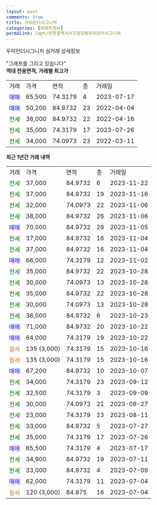 ```yaml
---
layout: post
comments: true
title: 우미린더시그니처
categories: [아파트정보]
permalink: /apt/인천광역시서구원당동우미린더시그니처
---
```


우미린더시그니처 실거래 상세정보

<script type="text/javascript">
  google.charts.load('current', {'packages':['line', 'corechart']});
  google.charts.setOnLoadCallback(drawChart);

  function drawChart() {
    var data = new google.visualization.DataTable();
    data.addColumn('date', '거래일');
    data.addColumn('number', "매매");
    data.addColumn('number', "전세");
    data.addColumn('number', "전매");

    data.addRows([[new Date(Date.parse("2023-11-22")), null, 37000, null], [new Date(Date.parse("2023-11-16")), null, 37000, null], [new Date(Date.parse("2023-11-06")), null, 32000, null], [new Date(Date.parse("2023-11-06")), null, 38000, null], [new Date(Date.parse("2023-11-05")), 70000, null, null], [new Date(Date.parse("2023-11-04")), null, 37000, null], [new Date(Date.parse("2023-11-04")), null, 37000, null], [new Date(Date.parse("2023-11-02")), 66000, null, null], [new Date(Date.parse("2023-10-28")), null, 35000, null], [new Date(Date.parse("2023-10-28")), null, 30000, null], [new Date(Date.parse("2023-10-28")), null, 35000, null], [new Date(Date.parse("2023-10-28")), null, 30000, null], [new Date(Date.parse("2023-10-23")), null, 36000, null], [new Date(Date.parse("2023-10-22")), 71000, null, null], [new Date(Date.parse("2023-10-22")), 64000, null, null], [new Date(Date.parse("2023-10-16")), null, null, null], [new Date(Date.parse("2023-10-16")), null, null, null], [new Date(Date.parse("2023-10-07")), 67200, null, null], [new Date(Date.parse("2023-09-12")), null, 34000, null], [new Date(Date.parse("2023-09-09")), null, 32500, null], [new Date(Date.parse("2023-08-27")), null, 30000, null], [new Date(Date.parse("2023-08-11")), null, 23000, null], [new Date(Date.parse("2023-07-27")), null, 33000, null], [new Date(Date.parse("2023-07-26")), null, 35000, null], [new Date(Date.parse("2023-07-17")), 65500, null, null], [new Date(Date.parse("2023-07-11")), null, 34900, null], [new Date(Date.parse("2023-07-09")), null, 33000, null], [new Date(Date.parse("2023-07-04")), 62000, null, null], [new Date(Date.parse("2023-07-04")), null, null, null]]);

    var options = {
      hAxis: {
        format: 'yyyy/MM/dd'
      },    
      lineWidth: 0,
      pointsVisible: true,    
      title: '최근 1년간 유형별 실거래가 분포',
      legend: { position: 'bottom' }
    };

    var formatter = new google.visualization.NumberFormat({pattern:'###,###'} );
    formatter.format(data, 1);
    formatter.format(data, 2);
    
    setTimeout(function() {
        var chart = new google.visualization.LineChart(document.getElementById('columnchart_material'));
        chart.draw(data, (options));
        document.getElementById('loading').style.display = 'none';
    }, 200);
  }
</script>


<div id="loading" style="z-index:20; display: block; margin-left: 0px">"그래프를 그리고 있습니다"</div>
<div id="columnchart_material" style="width: 95%; margin-left: 0px; display: block"></div>
<!-- contents start -->
<b>역대 전용면적, 거래별 최고가</b>
<table class="sortable">
    <tr>
      <td>거래</td>
      <td>가격</td>
      <td>면적</td>
      <td>층</td>
      <td>거래일</td>
    </tr>
        <tr>
          <td><a style="color: blue">매매</a></td>
          <td>65,500</td>
          <td>74.3179</td>
          <td>4</td>
          <td>2023-07-17</td>
        </tr>            <tr>
          <td><a style="color: blue">매매</a></td>
          <td>50,200</td>
          <td>84.9732</td>
          <td>23</td>
          <td>2022-04-04</td>
        </tr>        
        <tr>
              <td><a style="color: darkgreen">전세</a></td>
              <td>38,000</td>
              <td>84.9732</td>
              <td>22</td>
              <td>2022-04-16</td>
            </tr>            <tr>
              <td><a style="color: darkgreen">전세</a></td>
              <td>35,000</td>
              <td>74.3179</td>
              <td>17</td>
              <td>2023-07-26</td>
            </tr>            <tr>
              <td><a style="color: darkgreen">전세</a></td>
              <td>34,000</td>
              <td>74.0973</td>
              <td>23</td>
              <td>2022-03-11</td>
            </tr>        
    
</table>

<b>최근 1년간 거래 내역</b>

<table class="sortable">
    <tr>
      <td>거래</td>
      <td>가격</td>
      <td>면적</td>
      <td>층</td>
      <td>거래일</td>
    </tr>
    <tr>
      <td><a style="color: darkgreen">전세</a></td>
      <td>37,000</td>
      <td>84.9732</td>
      <td>6</td>
      <td>2023-11-22</td>
    </tr>          <tr>
      <td><a style="color: darkgreen">전세</a></td>
      <td>37,000</td>
      <td>84.9732</td>
      <td>19</td>
      <td>2023-11-16</td>
    </tr>          <tr>
      <td><a style="color: darkgreen">전세</a></td>
      <td>32,000</td>
      <td>74.0973</td>
      <td>22</td>
      <td>2023-11-06</td>
    </tr>          <tr>
      <td><a style="color: darkgreen">전세</a></td>
      <td>38,000</td>
      <td>84.9732</td>
      <td>26</td>
      <td>2023-11-06</td>
    </tr>          <tr>
      <td><a style="color: blue">매매</a></td>
      <td>70,000</td>
      <td>84.9732</td>
      <td>28</td>
      <td>2023-11-05</td>
    </tr>          <tr>
      <td><a style="color: darkgreen">전세</a></td>
      <td>37,000</td>
      <td>84.9732</td>
      <td>16</td>
      <td>2023-11-04</td>
    </tr>          <tr>
      <td><a style="color: darkgreen">전세</a></td>
      <td>37,000</td>
      <td>84.9732</td>
      <td>16</td>
      <td>2023-11-04</td>
    </tr>          <tr>
      <td><a style="color: blue">매매</a></td>
      <td>66,000</td>
      <td>74.3179</td>
      <td>12</td>
      <td>2023-11-02</td>
    </tr>          <tr>
      <td><a style="color: darkgreen">전세</a></td>
      <td>35,000</td>
      <td>84.9732</td>
      <td>22</td>
      <td>2023-10-28</td>
    </tr>          <tr>
      <td><a style="color: darkgreen">전세</a></td>
      <td>30,000</td>
      <td>74.0973</td>
      <td>13</td>
      <td>2023-10-28</td>
    </tr>          <tr>
      <td><a style="color: darkgreen">전세</a></td>
      <td>35,000</td>
      <td>84.9732</td>
      <td>22</td>
      <td>2023-10-28</td>
    </tr>          <tr>
      <td><a style="color: darkgreen">전세</a></td>
      <td>30,000</td>
      <td>74.0973</td>
      <td>13</td>
      <td>2023-10-28</td>
    </tr>          <tr>
      <td><a style="color: darkgreen">전세</a></td>
      <td>36,000</td>
      <td>84.9732</td>
      <td>6</td>
      <td>2023-10-23</td>
    </tr>          <tr>
      <td><a style="color: blue">매매</a></td>
      <td>71,000</td>
      <td>84.9732</td>
      <td>20</td>
      <td>2023-10-22</td>
    </tr>          <tr>
      <td><a style="color: blue">매매</a></td>
      <td>64,000</td>
      <td>74.3179</td>
      <td>19</td>
      <td>2023-10-22</td>
    </tr>          <tr>
      <td><a style="color: darkgoldenrod">월세</a></td>
      <td>135 (3,000)</td>
      <td>74.3179</td>
      <td>15</td>
      <td>2023-10-16</td>
    </tr>          <tr>
      <td><a style="color: darkgoldenrod">월세</a></td>
      <td>135 (3,000)</td>
      <td>74.3179</td>
      <td>15</td>
      <td>2023-10-16</td>
    </tr>          <tr>
      <td><a style="color: blue">매매</a></td>
      <td>67,200</td>
      <td>84.9732</td>
      <td>10</td>
      <td>2023-10-07</td>
    </tr>          <tr>
      <td><a style="color: darkgreen">전세</a></td>
      <td>34,000</td>
      <td>74.3179</td>
      <td>23</td>
      <td>2023-09-12</td>
    </tr>          <tr>
      <td><a style="color: darkgreen">전세</a></td>
      <td>32,500</td>
      <td>74.3179</td>
      <td>3</td>
      <td>2023-09-09</td>
    </tr>          <tr>
      <td><a style="color: darkgreen">전세</a></td>
      <td>30,000</td>
      <td>74.0973</td>
      <td>21</td>
      <td>2023-08-27</td>
    </tr>          <tr>
      <td><a style="color: darkgreen">전세</a></td>
      <td>23,000</td>
      <td>74.3179</td>
      <td>23</td>
      <td>2023-08-11</td>
    </tr>          <tr>
      <td><a style="color: darkgreen">전세</a></td>
      <td>33,000</td>
      <td>84.9732</td>
      <td>5</td>
      <td>2023-07-27</td>
    </tr>          <tr>
      <td><a style="color: darkgreen">전세</a></td>
      <td>35,000</td>
      <td>74.3179</td>
      <td>17</td>
      <td>2023-07-26</td>
    </tr>          <tr>
      <td><a style="color: blue">매매</a></td>
      <td>65,500</td>
      <td>74.3179</td>
      <td>4</td>
      <td>2023-07-17</td>
    </tr>          <tr>
      <td><a style="color: darkgreen">전세</a></td>
      <td>34,900</td>
      <td>84.9732</td>
      <td>19</td>
      <td>2023-07-11</td>
    </tr>          <tr>
      <td><a style="color: darkgreen">전세</a></td>
      <td>33,000</td>
      <td>84.9732</td>
      <td>4</td>
      <td>2023-07-09</td>
    </tr>          <tr>
      <td><a style="color: blue">매매</a></td>
      <td>62,000</td>
      <td>74.3179</td>
      <td>11</td>
      <td>2023-07-04</td>
    </tr>          <tr>
      <td><a style="color: darkgoldenrod">월세</a></td>
      <td>120 (3,000)</td>
      <td>84.875</td>
      <td>16</td>
      <td>2023-07-04</td>
    </tr>      </table>
<!-- contents end -->    

